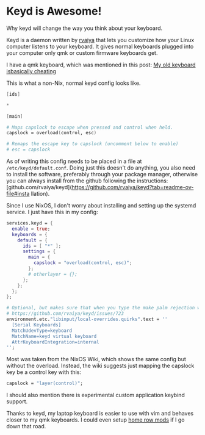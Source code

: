 <!-- 2024-10-20- -->

# Keyd is Awesome!

Why keyd will change the way you think about your keyboard.

Keyd is a daemon written by [rvaiya](https://github.com/rvaiya) that lets you
customize how your Linux computer listens to your keyboard. It gives normal
keyboards plugged into your computer only qmk or custom firmware keyboards get.

I have a qmk keyboard, which was mentioned in this post: [My old keyboard isbasically
cheating](https://camerondugan.com/blog/my-old-keyboard-is-basically-cheating)

This is what a non-Nix, normal keyd config looks like.

```nix
[ids]

*

[main]

# Maps capslock to escape when pressed and control when held.
capslock = overload(control, esc)

# Remaps the escape key to capslock (uncomment below to enable)
# esc = capslock
```

As of writing this config needs to be placed in a file at
`/etc/keyd/default.conf`. Doing just this doesn't do anything, you
also need to install the software, preferably through your package manager,
otherwise you can always install from the github following the instructions:
\[github.com/rvaiya/keyd\](https://github.com/rvaiya/keyd?tab=readme-ov-file#insta
llation).

Since I use NixOS, I don't worry about installing and setting up the systemd
service. I just have this in my config:

```nix
services.keyd = {
  enable = true;
  keyboards = {
    default = {
      ids = [ "*" ];
      settings = {
        main = {
          capslock = "overload(control, esc)";
        };
        # otherlayer = {};
      };
    };
  };
};

# Optional, but makes sure that when you type the make palm rejection work with keyd
# https://github.com/rvaiya/keyd/issues/723
environment.etc."libinput/local-overrides.quirks".text = ''
  [Serial Keyboards]
  MatchUdevType=keyboard
  MatchName=keyd virtual keyboard
  AttrKeyboardIntegration=internal
'';
```

Most was taken from the NixOS Wiki, which shows the same config but without the
overload. Instead, the wiki suggests just mapping the capslock key be a control
key with this:

```nix
capslock = "layer(control)";
```

I should also mention there is experimental custom application keybind support.

Thanks to keyd, my laptop keyboard is easier to use with vim and
behaves closer to my qmk keyboards. I could even setup [home row
mods](https://mattgemmell.scot/home-row-mods/) if I go down that road.

